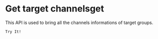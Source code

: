 # Get target channelsget

This API is used to bring all the channels informations of target groups.

`Try It!`